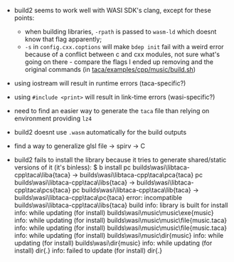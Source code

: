 
- build2 seems to work well with WASI SDK's clang, except for these points:
  - when building libraries, `-rpath` is passed to `wasm-ld` which doesnt know that flag apparently;
  - `-s` in `config.cxx.coptions` will make `bdep init` fail with a weird error because of a conflict between c and cxx modules, not sure what's going on there - compare the flags I ended up removing and the original commands (in [taca/examples/cpp/music/build.sh](https://github.com/contextfreeinfo/taca/blob/main/examples/cpp/music/build.sh))

- using iostream will result in runtime errors (taca-specific?)
- using `#include <print>` will result in link-time errors (wasi-specific?)
- need to find an easier way to generate the `taca` file than relying on environment providing `lz4`
- build2 doesnt use `.wasm` automatically for the build outputs
- find a way to generalize glsl file -> spirv -> C
- build2 fails to install the library because it tries to generate shared/static versions of it (it's binless):
    $ b install
    pc builds\wasi\libtaca-cpp\taca\liba{taca} -> builds\wasi\libtaca-cpp\taca\pca{taca}
    pc builds\wasi\libtaca-cpp\taca\libs{taca} -> builds\wasi\libtaca-cpp\taca\pcs{taca}
    pc builds\wasi\libtaca-cpp\taca\lib{taca} -> builds\wasi\libtaca-cpp\taca\pc{taca}
    error: incompatible builds\wasi\libtaca-cpp\taca\libs{taca} build
      info: library is built for install
      info: while updating (for install) builds\wasi\music\music\exe{music}
      info: while updating (for install) builds\wasi\music\music\file{music.taca}
      info: while updating (for install) builds\wasi\music\music\file{music.taca}
      info: while updating (for install) builds\wasi\music\dir{music\}
      info: while updating (for install) builds\wasi\dir{music\}
      info: while updating (for install) dir{.\}
    info: failed to update (for install) dir{.\}

